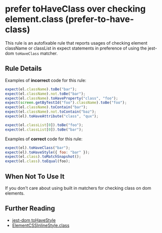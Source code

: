 # prefer toHaveClass over checking element.class (prefer-to-have-class)

This rule is an autofixable rule that reports usages of checking element className or classList in expect statements in preference of using the jest-dom
`toHaveClass` matcher.

## Rule Details

Examples of **incorrect** code for this rule:

```js
expect(el.className).toBe("bar");
expect(el.className).not.toBe("bar");
expect(el.className).toHaveProperty("class", "foo");
expect(screen.getByTestId("foo").className).toBe("foo");
expect(el.className).toContain("bar");
expect(el.className).not.toContain("baz");
expect(el).toHaveAttribute("class", "qux");

expect(el.classList[0]).toBe("foo");
expect(el.classList[0]).toBe("bar");
```

Examples of **correct** code for this rule:

```js
expect(el).toHaveClass("bar");
expect(el).toHaveStyle({ foo: "bar" });
expect(el.class).toMatchSnapshot();
expect(el.class).toEqual(foo);
```

## When Not To Use It

If you don't care about using built in matchers for checking class on dom
elements.

## Further Reading

- [jest-dom toHaveStyle](https://github.com/testing-library/jest-dom#tohaveclass)
- [ElementCSSInlineStyle.class](https://developer.mozilla.org/en-US/docs/Web/API/ElementCSSInlineStyle/class)

